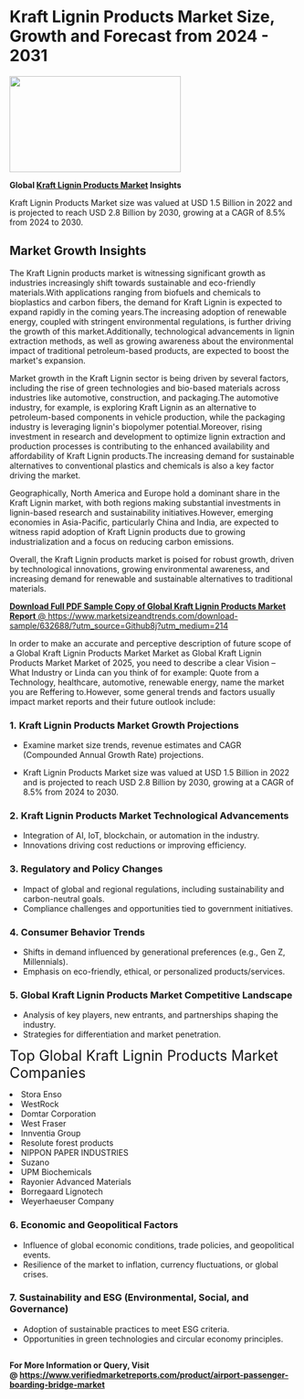 <H1>Kraft Lignin Products Market Size, Growth and Forecast from 2024 - 2031</H1><img class="aligncenter size-medium wp-image-584254" src="https://thirdeyenews.in/wp-content/uploads/2024/09/Global-Market-Research-300x168.jpeg" alt="" width="300" height="168" /><p><strong>Global&nbsp;<a href="https://www.marketsizeandtrends.com/download-sample/632688/?utm_source=Github8j?utm_medium=214">Kraft Lignin Products Market</a> Insights</strong></p><p>Kraft Lignin Products Market size was valued at USD 1.5 Billion in 2022 and is projected to reach USD 2.8 Billion by 2030, growing at a CAGR of 8.5% from 2024 to 2030.</p><p><h2>Market Growth Insights</h2> <p>The Kraft Lignin products market is witnessing significant growth as industries increasingly shift towards sustainable and eco-friendly materials.With applications ranging from biofuels and chemicals to bioplastics and carbon fibers, the demand for Kraft Lignin is expected to expand rapidly in the coming years.The increasing adoption of renewable energy, coupled with stringent environmental regulations, is further driving the growth of this market.Additionally, technological advancements in lignin extraction methods, as well as growing awareness about the environmental impact of traditional petroleum-based products, are expected to boost the market's expansion.</p> <p><a href="download_sample_link"></a></p> <p>Market growth in the Kraft Lignin sector is being driven by several factors, including the rise of green technologies and bio-based materials across industries like automotive, construction, and packaging.The automotive industry, for example, is exploring Kraft Lignin as an alternative to petroleum-based components in vehicle production, while the packaging industry is leveraging lignin's biopolymer potential.Moreover, rising investment in research and development to optimize lignin extraction and production processes is contributing to the enhanced availability and affordability of Kraft Lignin products.The increasing demand for sustainable alternatives to conventional plastics and chemicals is also a key factor driving the market.</p> <p>Geographically, North America and Europe hold a dominant share in the Kraft Lignin market, with both regions making substantial investments in lignin-based research and sustainability initiatives.However, emerging economies in Asia-Pacific, particularly China and India, are expected to witness rapid adoption of Kraft Lignin products due to growing industrialization and a focus on reducing carbon emissions.</p> <p>Overall, the Kraft Lignin products market is poised for robust growth, driven by technological innovations, growing environmental awareness, and increasing demand for renewable and sustainable alternatives to traditional materials.</p> <p><a href="get_more_link"></p><p><span class=""><strong>Download Full PDF Sample Copy of Global Kraft Lignin Products Market Report</strong> @ <a href="https://www.marketsizeandtrends.com/download-sample/632688/?utm_source=Github8j?utm_medium=214" target="_blank">https://www.marketsizeandtrends.com/download-sample/632688/?utm_source=Github8j?utm_medium=214</a></span></p><p>In order to make an accurate and perceptive description of future scope of a Global&nbsp;Kraft Lignin Products Market Market as Global&nbsp;Kraft Lignin Products Market Market of 2025, you need to describe a clear Vision &ndash; What Industry or Linda can you think of for example: Quote from a Technology, healthcare, automotive, renewable energy, name the market you are Reffering to.However, some general trends and factors usually impact market reports and their future outlook include:</p><h3>1.&nbsp;<strong>Kraft Lignin Products Market Growth Projections</strong></h3><ul><li>Examine market size trends, revenue estimates and CAGR (Compounded Annual Growth Rate) projections.</li><li><p>Kraft Lignin Products Market size was valued at USD 1.5 Billion in 2022 and is projected to reach USD 2.8 Billion by 2030, growing at a CAGR of 8.5% from 2024 to 2030.</p></li></ul><h3>2.&nbsp;<strong>Kraft Lignin Products Market Technological Advancements</strong></h3><ul><li>Integration of AI, IoT, blockchain, or automation in the industry.</li><li>Innovations driving cost reductions or improving efficiency.</li></ul><h3>3.&nbsp;<strong>Regulatory and Policy Changes</strong></h3><ul><li>Impact of global and regional regulations, including sustainability and carbon-neutral goals.</li><li>Compliance challenges and opportunities tied to government initiatives.</li></ul><h3>4.&nbsp;<strong>Consumer Behavior Trends</strong></h3><ul><li>Shifts in demand influenced by generational preferences (e.g., Gen Z, Millennials).</li><li>Emphasis on eco-friendly, ethical, or personalized products/services.</li></ul><h3>5.&nbsp;<strong>Global Kraft Lignin Products Market Competitive Landscape</strong></h3><ul><li>Analysis of key players, new entrants, and partnerships shaping the industry.</li><li>Strategies for differentiation and market penetration.</li></ul><p data-pm-slice="1 1 []"><span style="color: inherit; font-family: inherit; font-size: 25px;">Top Global Kraft Lignin Products Market Companies</span></p><div class="" data-test-id=""><p><li>Stora Enso</li><li> WestRock</li><li> Domtar Corporation</li><li> West Fraser</li><li> Innventia Group</li><li> Resolute forest products</li><li> NIPPON PAPER INDUSTRIES</li><li> Suzano</li><li> UPM Biochemicals</li><li> Rayonier Advanced Materials</li><li> Borregaard Lignotech</li><li> Weyerhaeuser Company</li></p></div><h3>6.&nbsp;<strong>Economic and Geopolitical Factors</strong></h3><ul><li>Influence of global economic conditions, trade policies, and geopolitical events.</li><li>Resilience of the market to inflation, currency fluctuations, or global crises.</li></ul><h3>7.&nbsp;<strong>Sustainability and ESG (Environmental, Social, and Governance)</strong></h3><ul><li>Adoption of sustainable practices to meet ESG criteria.</li><li>Opportunities in green technologies and circular economy principles.</li></ul><h2><strong style="font-size: 14px;">For More Information or Query, Visit @&nbsp;</strong><a style="background-color: #ffffff; font-size: 14px;" href="https://www.marketsizeandtrends.com/report/kraft-lignin-products-market/" target="_blank">https://www.verifiedmarketreports.com/product/airport-passenger-boarding-bridge-market</a></h2>
